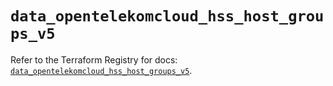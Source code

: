 # `data_opentelekomcloud_hss_host_groups_v5`

Refer to the Terraform Registry for docs: [`data_opentelekomcloud_hss_host_groups_v5`](https://registry.terraform.io/providers/opentelekomcloud/opentelekomcloud/1.36.35/docs/data-sources/hss_host_groups_v5).
